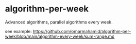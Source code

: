 # algorithm-per-week
Advanced algorithms, parallel algorithms every week.

see example:
https://github.com/omarmahamid/algorithm-per-week/blob/main/algorithm-every-week/sum-range.md
